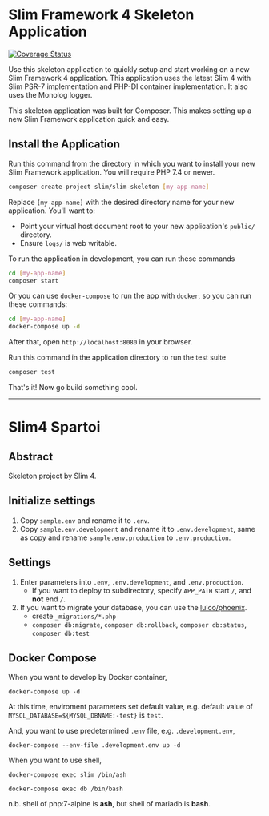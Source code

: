 # Slim Framework 4 Skeleton Application

[![Coverage Status](https://coveralls.io/repos/github/slimphp/Slim-Skeleton/badge.svg?branch=master)](https://coveralls.io/github/slimphp/Slim-Skeleton?branch=master)

Use this skeleton application to quickly setup and start working on a new Slim Framework 4 application. This application uses the latest Slim 4 with Slim PSR-7 implementation and PHP-DI container implementation. It also uses the Monolog logger.

This skeleton application was built for Composer. This makes setting up a new Slim Framework application quick and easy.

## Install the Application

Run this command from the directory in which you want to install your new Slim Framework application. You will require PHP 7.4 or newer.

```bash
composer create-project slim/slim-skeleton [my-app-name]
```

Replace `[my-app-name]` with the desired directory name for your new application. You'll want to:

* Point your virtual host document root to your new application's `public/` directory.
* Ensure `logs/` is web writable.

To run the application in development, you can run these commands 

```bash
cd [my-app-name]
composer start
```

Or you can use `docker-compose` to run the app with `docker`, so you can run these commands:
```bash
cd [my-app-name]
docker-compose up -d
```
After that, open `http://localhost:8080` in your browser.

Run this command in the application directory to run the test suite

```bash
composer test
```

That's it! Now go build something cool.

---

# Slim4 Spartoi

## Abstract

Skeleton project by Slim 4.

## Initialize settings

1. Copy `sample.env` and rename it to `.env`.
2. Copy `sample.env.development` and rename it to `.env.development`, same as copy and rename `sample.env.production` to `.env.production`.

## Settings

1. Enter parameters into `.env`, `.env.development`, and `.env.production`.
    - If you want to deploy to subdirectory, specify `APP_PATH` start `/`, and **not** end `/`.
2. If you want to migrate your database, you can use the [lulco\/phoenix](https://github.com/lulco/phoenix).
    - create `_migrations/*.php`
    - `composer db:migrate`, `composer db:rollback`, `composer db:status`, `composer db:test`

## Docker Compose

When you want to develop by Docker container,

```
docker-compose up -d
```

At this time, enviroment parameters set default value, e.g. default value of `MYSQL_DATABASE=${MYSQL_DBNAME:-test}` is `test`.

And, you want to use predetermined `.env` file, e.g. `.development.env`,

```
docker-compose --env-file .development.env up -d
```

When you want to use shell,

```
docker-compose exec slim /bin/ash

docker-compose exec db /bin/bash
```

n.b. shell of php:7-alpine is **ash**, but shell of mariadb is **bash**.
